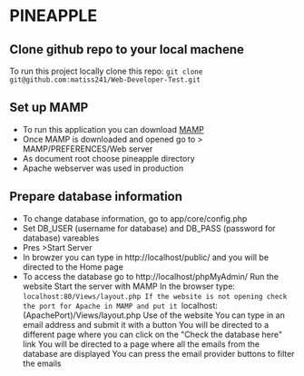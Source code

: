 # PINEAPPLE
## Clone github repo to your local machene
To run this project locally clone this repo: `git clone git@github.com:matiss241/Web-Developer-Test.git`

## Set up MAMP
- To run this application you can download [MAMP](https://www.mamp.info/en/downloads/)
- Once MAMP is downloaded and opened go to > MAMP/PREFERENCES/Web server
- As document root choose pineapple directory
- Apache webserver was used in production

## Prepare database information
- To change database information, go to app/core/config.php
- Set DB_USER (username for database) and DB_PASS (password for database) vareables
- Pres >Start Server
- In browzer you can type in http://localhost/public/ and you will be directed to the Home page
- To access the database go to http://localhost/phpMyAdmin/
Run the website
Start the server with MAMP
In the browser type: `localhost:80/Views/layout.php
If the website is not opening check the port for Apache in MAMP and put it `localhost:(ApachePort)/Views/layout.php
Use of the website
You can type in an email address and submit it with a button
You will be directed to a different page where you can click on the "Check the database here" link
You will be directed to a page where all the emails from the database are displayed
You can press the email provider buttons to filter the emails
